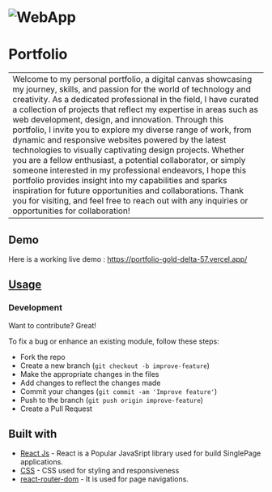 # ![WebApp](https://res.cloudinary.com/dr2jqbir9/image/upload/v1709269561/Portfolio_dnqrqn.png)
# Portfolio
<table>
<tr>
<td>
Welcome to my personal portfolio, a digital canvas showcasing my journey, skills, and passion for the world of technology and creativity. As a dedicated professional in the field, I have curated a collection of projects that reflect my expertise in areas such as web development, design, and innovation. Through this portfolio, I invite you to explore my diverse range of work, from dynamic and responsive websites powered by the latest technologies to visually captivating design projects. Whether you are a fellow enthusiast, a potential collaborator, or simply someone interested in my professional endeavors, I hope this portfolio provides insight into my capabilities and sparks inspiration for future opportunities and collaborations. Thank you for visiting, and feel free to reach out with any inquiries or opportunities for collaboration!
</td>
</tr>
</table>


## Demo
Here is a working live demo :  https://portfolio-gold-delta-57.vercel.app/


## [Usage](https://portfolio-gold-delta-57.vercel.app/) 

### Development
Want to contribute? Great!

To fix a bug or enhance an existing module, follow these steps:

- Fork the repo
- Create a new branch (`git checkout -b improve-feature`)
- Make the appropriate changes in the files
- Add changes to reflect the changes made
- Commit your changes (`git commit -am 'Improve feature'`)
- Push to the branch (`git push origin improve-feature`)
- Create a Pull Request 

## Built with 

- [React Js](https://www.w3schools.com/REACT/DEFAULT.ASP) - React is a Popular JavaSript library used for build SinglePage applications.
- [CSS](https://www.w3schools.com/css/) - CSS used for styling and responsiveness
- [react-router-dom](https://www.w3schools.com/react/react_router.asp) - It is used for page navigations.
